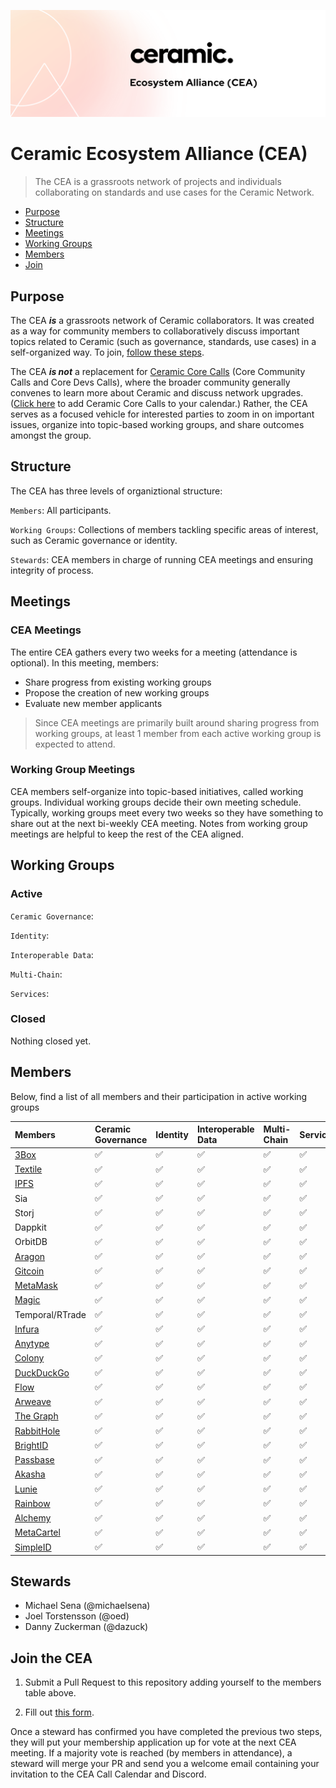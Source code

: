 ![CEA Banner Image](assets/cea-github-readme.png)

# Ceramic Ecosystem Alliance (CEA)

> The CEA is a grassroots network of projects and individuals collaborating on standards and use cases for the Ceramic Network.

- [Purpose](#purpose)
- [Structure](#structure)
- [Meetings](#meetings)
- [Working Groups](#working-groups)
- [Members](#members)
- [Join](#join-the-cea)

## Purpose

The CEA ***is*** a grassroots network of Ceramic collaborators. It was created as a way for community members to collaboratively discuss important topics related to Ceramic (such as governance, standards, use cases) in a self-organized way. To join, [follow these steps](#join-the-cea).

The CEA ***is not*** a replacement for [Ceramic Core Calls]() (Core Community Calls and Core Devs Calls), where the broader community generally convenes to learn more about Ceramic and discuss network upgrades. ([Click here]() to add Ceramic Core Calls to your calendar.) Rather, the CEA serves as a focused vehicle for interested parties to zoom in on important issues, organize into topic-based working groups, and share outcomes amongst the group.

## Structure

The CEA has three levels of organiztional structure:

`Members`: All participants.

`Working Groups`: Collections of members tackling specific areas of interest, such as Ceramic governance or identity.

`Stewards`: CEA members in charge of running CEA meetings and ensuring integrity of process.

## Meetings

### CEA Meetings

The entire CEA gathers every two weeks for a meeting (attendance is optional). In this meeting, members:

- Share progress from existing working groups
- Propose the creation of new working groups
- Evaluate new member applicants

> Since CEA meetings are primarily built around sharing progress from working groups, at least 1 member from each active working group is expected to attend.

### Working Group Meetings

CEA members self-organize into topic-based initiatives, called working groups. Individual working groups decide their own meeting schedule. Typically, working groups meet every two weeks so they have something to share out at the next bi-weekly CEA meeting. Notes from working group meetings are helpful to keep the rest of the CEA aligned.

## Working Groups

### Active

`Ceramic Governance`:

`Identity`:

`Interoperable Data`:

`Multi-Chain`:

`Services`:

### Closed

Nothing closed yet.

## Members

Below, find a list of all members and their participation in active working groups

| Members                           | Ceramic Governance        | Identity          | Interoperable Data      | Multi-Chain       | Services |
| :-------------                    | :-----------      | :-----------      | :-----------      | :-----------      | :--- |
| [3Box](http://3box.io)            | ✅                 | ✅                | ✅                | ✅                 | ✅ |
| [Textile](http://textile.io)      | ✅                 | ✅                | ✅                | ✅                 | ✅ |
| [IPFS](http://ipfs.io)            | ✅                 | ✅                | ✅                | ✅                 | ✅ |
| Sia           | ✅                 | ✅                | ✅                | ✅                 | ✅ |
| Storj           | ✅                 | ✅                | ✅                | ✅                 | ✅ |
| Dappkit           | ✅                 | ✅                | ✅                | ✅                 | ✅ |
| OrbitDB           | ✅                 | ✅                | ✅                | ✅                 | ✅ |
| [Aragon](http://aragon.org)            | ✅                 | ✅                | ✅                | ✅                 | ✅ |    
| [Gitcoin](http://gitcoin.com)     | ✅                 | ✅                | ✅                | ✅                 | ✅ |    
| [MetaMask](http://metamask.io)    | ✅                 | ✅                | ✅                | ✅                 | ✅ |
| [Magic](http://magic.link)        | ✅                 | ✅                | ✅                | ✅                 |  ✅ |   
| Temporal/RTrade  | ✅              | ✅                | ✅                | ✅                 |  ✅ |   
| [Infura](http://infura.io)        | ✅                 | ✅                | ✅                | ✅                 | ✅ |   
| [Anytype](http://anytype.io)      | ✅                 | ✅                | ✅                | ✅                 | ✅ |    
| [Colony](http://colony.io)        | ✅                 | ✅                | ✅                | ✅                 | ✅ |
| [DuckDuckGo](http://duck.com)     | ✅                 | ✅                | ✅                | ✅                 | ✅ |
| [Flow](http://withflow.com)       | ✅                 | ✅                | ✅                | ✅                 | ✅ |
| [Arweave](http://arweave.org)     | ✅                 | ✅                | ✅                | ✅                 | ✅ |
| [The Graph](http://thegraph.com)  | ✅                 | ✅                | ✅                | ✅                 | ✅ |
| [RabbitHole](http://rabbithole.io) | ✅                 | ✅                | ✅                | ✅                 | ✅ |
| [BrightID](http://brightid.org)     | ✅                 | ✅                | ✅                | ✅                 | ✅ |
| [Passbase](http://passbase.io)     | ✅                 | ✅                | ✅                | ✅                 | ✅ |
| [Akasha](http://akasha.org)       | ✅                 | ✅                | ✅                | ✅                 | ✅ |
| [Lunie](http://lunie.io)       | ✅                 | ✅                | ✅                | ✅                 | ✅ |
| [Rainbow](http://rainbow.org)       | ✅                 | ✅                | ✅                | ✅                 | ✅ |    
| [Alchemy](http://alchemy.io)       | ✅  | ✅  | ✅  | ✅  | ✅  |
| [MetaCartel](http://metacartel.org)       | ✅                 | ✅                | ✅                | ✅                 |  ✅ |
| [SimpleID](http://simpleid.io)       | ✅                 | ✅                | ✅                | ✅                 |  ✅ |

## Stewards

- Michael Sena (@michaelsena)
- Joel Torstensson (@oed)
- Danny Zuckerman (@dazuck)

## Join the CEA

1. Submit a Pull Request to this repository adding yourself to the members table above.

2. Fill out [this form](https://danny765911.typeform.com/to/AAFtVN). 

Once a steward has confirmed you have completed the previous two steps, they will put your membership application up for vote at the next CEA meeting. If a majority vote is reached (by members in attendance), a steward will merge your PR and send you a welcome email containing your invitation to the CEA Call Calendar and Discord.
